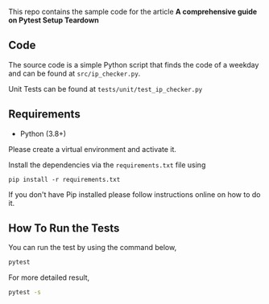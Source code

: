 This repo contains the sample code for the article **A comprehensive guide on Pytest Setup Teardown**

## Code
The source code is a simple Python script that finds the code of a weekday and can be found at `src/ip_checker.py`. 

Unit Tests can be found at `tests/unit/test_ip_checker.py`

## Requirements
* Python (3.8+)

Please create a virtual environment and activate it.

Install the dependencies via the `requirements.txt` file using 

```commandline
pip install -r requirements.txt
```
If you don't have Pip installed please follow instructions online on how to do it.

## How To Run the Tests

You can run the test by using the command below,
```cmd
pytest
```

For more detailed result,

```cmd
pytest -s
```